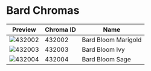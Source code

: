 # Bard Chromas

| Preview | Chroma ID | Name |
|---------|-----------|------|
| ![432002](https://raw.communitydragon.org/latest/plugins/rcp-be-lol-game-data/global/default/v1/champion-chroma-images/432/432002.png) | 432002 | Bard Bloom Marigold |
| ![432003](https://raw.communitydragon.org/latest/plugins/rcp-be-lol-game-data/global/default/v1/champion-chroma-images/432/432003.png) | 432003 | Bard Bloom Ivy |
| ![432004](https://raw.communitydragon.org/latest/plugins/rcp-be-lol-game-data/global/default/v1/champion-chroma-images/432/432004.png) | 432004 | Bard Bloom Sage |